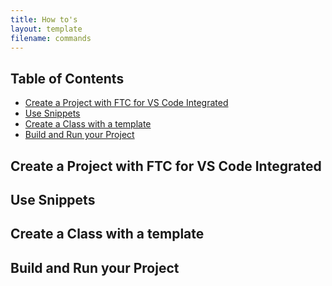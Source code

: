 ```yaml
---
title: How to's
layout: template
filename: commands
---
```


## Table of Contents
- [Create a Project with FTC for VS Code Integrated](#Create-a-Project-with-FTC-for-VS-Code-Integrated)
- [Use Snippets](#Use-Snippets)
- [Create a Class with a template](#Create-a-Class-with-a-template)
- [Build and Run your Project](#Build-and-Run-your-Project)

## Create a Project with FTC for VS Code Integrated

## Use Snippets

## Create a Class with a template

## Build and Run your Project